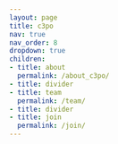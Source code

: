 ```yaml
---
layout: page
title: c3po
nav: true
nav_order: 8
dropdown: true
children:
- title: about
  permalink: /about_c3po/
- title: divider
- title: team
  permalink: /team/
- title: divider
- title: join
  permalink: /join/
---
```

